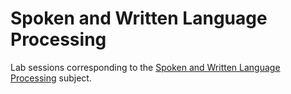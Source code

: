 # Spoken and Written Language Processing

Lab sessions corresponding to the [Spoken and Written Language Processing](https://www.fib.upc.edu/en/studies/bachelors-degrees/bachelor-degree-data-science-and-engineering/curriculum/syllabus/POE-GCED) subject.
